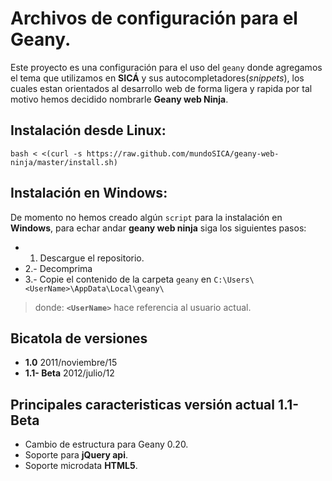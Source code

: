 Archivos de configuración para el Geany.
==========================================================================================

Este proyecto es una configuración para el uso del `geany` donde agregamos el tema que utilizamos en **SICÁ** y sus autocompletadores(_snippets_), los cuales estan orientados al desarrollo web de forma ligera y rapida por tal motivo hemos decidido nombrarle **Geany web Ninja**.



## Instalación desde Linux:

	bash < <(curl -s https://raw.github.com/mundoSICA/geany-web-ninja/master/install.sh)

## Instalación en Windows:

De momento no hemos creado algún `script` para la instalación en **Windows**,
para echar andar **geany web ninja** siga los siguientes pasos:

 - 1. Descargue el repositorio.
 - 2.- Decomprima
 - 3.- Copie el contenido de la carpeta `geany` en `C:\Users\<UserName>\AppData\Local\geany\`
 
 > donde: **`<UserName>`** hace referencia al usuario actual.

Bicatola de versiones
--------------------------------------------------------------------------------

 - **1.0** 2011/noviembre/15
 - **1.1- Beta**  2012/julio/12

Principales caracteristicas versión actual 1.1- Beta
--------------------------------------------------------------------------------

 - Cambio de estructura para Geany 0.20.
 - Soporte para **jQuery api**.
 - Soporte microdata **HTML5**.
